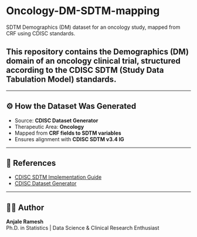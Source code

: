 # Oncology-DM-SDTM-mapping
SDTM Demographics (DM) dataset for an oncology study, mapped from CRF using CDISC standards.

This repository contains the **Demographics (DM) domain** of an oncology clinical trial, structured according to the **CDISC SDTM (Study Data Tabulation Model) standards**.  
---

---

## ⚙️ How the Dataset Was Generated
- Source: **CDISC Dataset Generator**  
- Therapeutic Area: **Oncology**  
- Mapped from **CRF fields to SDTM variables**  
- Ensures alignment with **CDISC SDTM v3.4 IG**  

---

## 📖 References
- [CDISC SDTM Implementation Guide](https://www.cdisc.org/standards/foundational/sdtm)  
- [CDISC Dataset Generator](https://cdisc.org/tools/dataset-generator)  

---

## 🧑‍💻 Author
**Anjale Ramesh**  
Ph.D. in Statistics | Data Science & Clinical Research Enthusiast  

